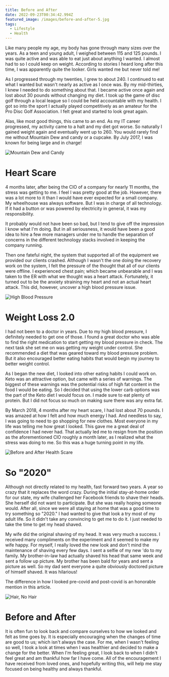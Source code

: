 ```yaml
---
title: Before and After
date: 2022-09-23T00:34:42.994Z
featured_image: /images/before-and-after-5.jpg
tags:
  - Lifestyle
  - Health
---
```

Like many people my age, my body has gone through many sizes over the years. As a teen and young adult, I weighed between 115 and 125 pounds. I was quite active and was able to eat just about anything I wanted. I almost had to so I could keep on weight. According to stories I heard long after this time, I was apparently quite the looker. Girls wanted me but never told me!

<!--more-->

As I progressed through my twenties, I grew to about 240. I continued to eat what I wanted but wasn't nearly as active as I once was. By my mid-thirties, I knew I needed to do something about that. I became active once again and lost about 30 pounds without changing my diet. I took up the game of disc golf through a local league so I could be held accountable with my health. I got so into the sport I actually played competitively as an amateur for the Pro Disc Golf Association. I felt great and started to look great again.

Alas, like most good things, this came to an end. As my IT career progressed, my activity came to a halt and my diet got worse. So naturally I gained weight again and eventually went up to 260. You would rarely find me without Mountain Dew and candy or a cupcake. By July 2017, I was known for being large and in charge!

![Mountain Dew and Candy](/images/before-and-after-2.jpg "Mountain Dew and Candy")

# Heart Scare

4 months later, after being the CIO of a company for nearly 11 months, the stress was getting to me. I feel I was pretty good at the job. However, there was a lot more to it than I would have ever expected for a small company. My wheelhouse was always software. But I was in charge of all technology. If it had a button or was powered by electricity in general, it was my responsibility.

It probably would not have been so bad, but I tend to give off the impression I know what I'm doing. But in all seriousness, it would have been a good idea to hire a few more managers under me to handle the separation of concerns in the different technology stacks involved in keeping the company running.

Then one fateful night, the system that supported all of the equipment we provided our clients crashed. Although I wasn't the one doing the recovery work on the system, I felt the pressure of the thought that all of our clients were offline. I experienced chest pain; which became unbearable and I was taken to the ER with what we thought was a heart attack. Fortunately, it turned out to be the anxiety straining my heart and not an actual heart attack. This did, however, uncover a high blood pressure issue.

![High Blood Pressure](/images/before-and-after-1.jpg "High Blood Pressure")

# Weight Loss 2.0

I had not been to a doctor in years. Due to my high blood pressure, I definitely needed to get one of those. I found a great doctor who was able to find the right medication to start getting my blood pressure in check. The next task she set me on was getting my weight under control. She recommended a diet that was geared toward my blood pressure problem. But it also encouraged better eating habits that would begin my journey to better weight control.

As I began the new diet, I looked into other eating habits I could work on. Keto was an attractive option, but came with a series of warnings. The biggest of these warnings was the potential risks of high fat content in the food I would be eating. So I decided that using the lower carb options was the part of the Keto diet I would focus on. I made sure to eat plenty of protein. But I did not focus so much on making sure there was any extra fat.

By March 2018, 4 months after my heart scare, I had lost about 70 pounds. I was amazed at how I felt and how much energy I had. And needless to say, I was going to need to go shopping for new clothes. Most everyone in my life was telling me how great I looked. This gave me a great deal of confidence I had never had. That actually led me to resign from the position as the aforementioned CIO roughly a month later, as I realized what the stress was doing to me. So this was a huge turning point in my life.

![Before and After Health Scare](/images/before-and-after-3.jpg "Before and After Health Scare")

# So "2020"

Although not directly related to my health, fast forward two years. A year so crazy that it replaces the word crazy. During the initial stay-at-home order for our state, my wife challenged her Facebook friends to shave their heads. She herself did not want to participate. But she was really hoping someone would. After all, since we were all staying at home that was a good time to try something so "2020." I had wanted to give that look a try most of my adult life. So it didn't take any convincing to get me to do it. I just needed to take the time to get my head shaved.

My wife did the original shaving of my head. It was very much a success. I received many compliments on the experiment and it seemed to make my wife happy. For myself, I really loved the new look and don't mind the maintenance of shaving every few days. I sent a selfie of my new 'do to my family. My brother-in-law had actually shaved his head that same week and sent a follow up picture. My brother has been bald for years and sent a picture as well. So my dad sent everyone a quite obviously doctored picture of himself shaved. It was hilarious!

The difference in how I looked pre-covid and post-covid is an honorable mention in this article.

![Hair, No Hair](/images/before-and-after-4.jpg "Hair, No Hair")

# Before and After

It is often fun to look back and compare ourselves to how we looked and felt as time goes by. It is especially encouraging when the changes of time are good to us; which isn't always the case. For me, when I wasn't feeling so well, I took a look at times when I was healthier and decided to make a change for the better. When I'm feeling great, I look back to when I didn't feel great and am thankful how far I have come. All of the encouragement I have received from loved ones, and hopefully writing this, will help me stay focused on being healthy and always thankful.